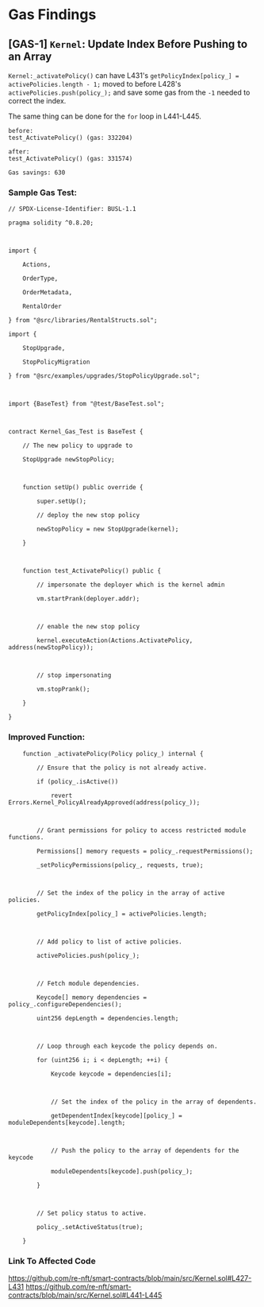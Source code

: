# Gas Findings

## [GAS-1] `Kernel`: Update Index Before Pushing to an Array

`Kernel:_activatePolicy()` can have L431's `getPolicyIndex[policy_] = activePolicies.length - 1;` moved to before L428's `activePolicies.push(policy_);` and save some gas from the `-1` needed to correct the index.

The same thing can be done for the `for` loop in L441-L445.

```
before:
test_ActivatePolicy() (gas: 332204)

after:
test_ActivatePolicy() (gas: 331574)

Gas savings: 630
```

### Sample Gas Test:

```
// SPDX-License-Identifier: BUSL-1.1

pragma solidity ^0.8.20;

  

import {

    Actions,

    OrderType,

    OrderMetadata,

    RentalOrder

} from "@src/libraries/RentalStructs.sol";

import {

    StopUpgrade,

    StopPolicyMigration

} from "@src/examples/upgrades/StopPolicyUpgrade.sol";

  

import {BaseTest} from "@test/BaseTest.sol";

  

contract Kernel_Gas_Test is BaseTest {

    // The new policy to upgrade to

    StopUpgrade newStopPolicy;

  

    function setUp() public override {

        super.setUp();

        // deploy the new stop policy

        newStopPolicy = new StopUpgrade(kernel);

    }

  

    function test_ActivatePolicy() public {

        // impersonate the deployer which is the kernel admin

        vm.startPrank(deployer.addr);

  

        // enable the new stop policy

        kernel.executeAction(Actions.ActivatePolicy, address(newStopPolicy));

  

        // stop impersonating

        vm.stopPrank();

    }

}
```

### Improved Function:

```
    function _activatePolicy(Policy policy_) internal {

        // Ensure that the policy is not already active.

        if (policy_.isActive())

            revert Errors.Kernel_PolicyAlreadyApproved(address(policy_));

  

        // Grant permissions for policy to access restricted module functions.

        Permissions[] memory requests = policy_.requestPermissions();

        _setPolicyPermissions(policy_, requests, true);

  

        // Set the index of the policy in the array of active policies.

        getPolicyIndex[policy_] = activePolicies.length;

  

        // Add policy to list of active policies.

        activePolicies.push(policy_);

  

        // Fetch module dependencies.

        Keycode[] memory dependencies = policy_.configureDependencies();

        uint256 depLength = dependencies.length;

  

        // Loop through each keycode the policy depends on.

        for (uint256 i; i < depLength; ++i) {

            Keycode keycode = dependencies[i];

  

            // Set the index of the policy in the array of dependents.

            getDependentIndex[keycode][policy_] = moduleDependents[keycode].length;

  

            // Push the policy to the array of dependents for the keycode

            moduleDependents[keycode].push(policy_);

        }

  

        // Set policy status to active.

        policy_.setActiveStatus(true);

    }
```

### Link To Affected Code

https://github.com/re-nft/smart-contracts/blob/main/src/Kernel.sol#L427-L431
https://github.com/re-nft/smart-contracts/blob/main/src/Kernel.sol#L441-L445
